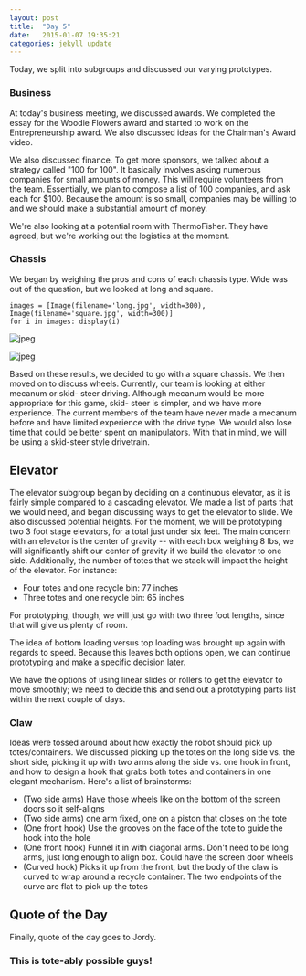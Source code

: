 ```yaml
---
layout: post
title:  "Day 5"
date:   2015-01-07 19:35:21
categories: jekyll update
---
```

Today, we split into subgroups and discussed our varying prototypes.

### Business

At today's business meeting, we discussed awards. We completed the essay for the
Woodie Flowers award and started to work on the Entrepreneurship award. We also
discussed ideas for the Chairman's Award video.

We also discussed finance. To get more sponsors, we talked about a strategy
called "100 for 100". It basically involves asking numerous companies for small
amounts of money. This will require volunteers from the team. Essentially, we
plan to compose a list of 100 companies, and ask each for $100. Because the
amount is so small, companies may be willing to and we should make a substantial
amount of money.

We're also looking at a potential room with ThermoFisher. They have agreed, but
we're working out the logistics at the moment.

### Chassis

We began by weighing the pros and cons of each chassis type. Wide was out of the
question, but we looked at long and square.


    images = [Image(filename='long.jpg', width=300), Image(filename='square.jpg', width=300)]
    for i in images: display(i)


![jpeg](Team%202489%20Documentation_files/Team%202489%20Documentation_43_0.jpeg)



![jpeg](Team%202489%20Documentation_files/Team%202489%20Documentation_43_1.jpeg)


Based on these results, we decided to go with a square chassis. We then moved on
to discuss wheels. Currently, our team is looking at either mecanum or skid-
steer driving. Although mecanum would be more appropriate for this game, skid-
steer is simpler, and we have more experience. The current members of the team
have never made a mecanum before and have limited experience with the drive
type. We would also lose time that could be better spent on manipulators. With
that in mind, we will be using a skid-steer style drivetrain.

## Elevator

The elevator subgroup began by deciding on a continuous elevator, as it is
fairly simple compared to a cascading elevator. We made a list of parts that we
would need, and began discussing ways to get the elevator to slide. We also
discussed potential heights. For the moment, we will be prototyping two 3 foot
stage elevators, for a total just under six feet. The main concern with an
elevator is the center of gravity -- with each box weighing 8 lbs, we will
significantly shift our center of gravity if we build the elevator to one side.
Additionally, the number of totes that we stack will impact the height of the
elevator. For instance:
* Four totes and one recycle bin: 77 inches
* Three totes and one recycle bin: 65 inches

For prototyping, though, we will just go with two three foot lengths, since that
will give us plenty of room.

The idea of bottom loading versus top loading was brought up again with regards
to speed. Because this leaves both options open, we can continue prototyping and
make a specific decision later.

We have the options of using linear slides or rollers to get the elevator to
move smoothly; we need to decide this and send out a prototyping parts list
within the next couple of days.

### Claw

Ideas were tossed around about how exactly the robot should pick up
totes/containers. We discussed picking up the totes on the long side vs. the
short side, picking it up with two arms along the side vs. one hook in front,
and how to design a hook that grabs both totes and containers in one elegant
mechanism. Here's a list of brainstorms:

* (Two side arms) Have those wheels like on the bottom of the screen doors so it
self-aligns
* (Two side arms) one arm fixed, one on a piston that closes on the tote
* (One front hook) Use the grooves on the face of the tote to guide the hook
into the hole
* (One front hook) Funnel it in with diagonal arms. Don't need to be long arms,
just long enough to align box. Could have the screen door wheels
* (Curved hook) Picks it up from the front, but the body of the claw is curved
to wrap around a recycle container. The two endpoints of the curve are flat to
pick up the totes

## Quote of the Day

Finally, quote of the day goes to Jordy.

### This is tote-ably possible guys!